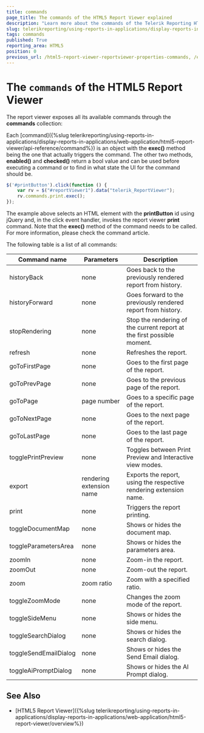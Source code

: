 ```yaml
---
title: commands
page_title: The commands of the HTML5 Report Viewer explained
description: "Learn more about the commands of the Telerik Reporting HTML5 Report Viewer and how to use them to trigger its functionality."
slug: telerikreporting/using-reports-in-applications/display-reports-in-applications/web-application/html5-report-viewer/api-reference/reportviewer/properties/commands
tags: commands
published: True
reporting_area: HTML5
position: 0
previous_url: /html5-report-viewer-reportviewer-properties-commands, /embedding-reports/display-reports-in-applications/web-application/html5-report-viewer/api-reference/reportviewer/properties/
---
```


<style>
table th:first-of-type {
	width: 25%;
}
table th:nth-of-type(2) {
	width: 25%;
}
table th:nth-of-type(3) {
	width: 50%;
}
</style>

# The `commands` of the HTML5 Report Viewer

The report viewer exposes all its available commands through the __commands__ collection:

Each [command]({%slug telerikreporting/using-reports-in-applications/display-reports-in-applications/web-application/html5-report-viewer/api-reference/command%}) is an object with the __exec()__ method being the one that actually triggers the command. The other two methods, __enabled()__ and __checked()__ return a bool value and can be used before executing a command or to find in what state the UI for the command should be.

````JavaScript
$('#printButton').click(function () {
	var rv = $("#reportViewer1").data("telerik_ReportViewer");
	rv.commands.print.exec();
});
````

The example above selects an HTML element with the __printButton__ id using jQuery and, in the click event handler, invokes the report viewer __print__ command. Note that the __exec()__ method of the command needs to be called. For more information, please check the command article.

The following table is a list of all commands:

| Command name | Parameters | Description |
| ------ | ------ | ------ |
|historyBack|none|Goes back to the previously rendered report from history.|
|historyForward|none|Goes forward to the previously rendered report from history.|
|stopRendering|none|Stop the rendering of the current report at the first possible moment.|
|refresh|none|Refreshes the report.|
|goToFirstPage|none|Goes to the first page of the report.|
|goToPrevPage|none|Goes to the previous page of the report.|
|goToPage|page number|Goes to a specific page of the report.|
|goToNextPage|none|Goes to the next page of the report.|
|goToLastPage|none|Goes to the last page of the report.|
|togglePrintPreview|none|Toggles between Print Preview and Interactive view modes.|
|export|rendering extension name|Exports the report, using the respective rendering extension name.|
|print|none|Triggers the report printing.|
|toggleDocumentMap|none|Shows or hides the document map.|
|toggleParametersArea|none|Shows or hides the parameters area.|
|zoomIn|none|Zoom-in the report.|
|zoomOut|none|Zoom-out the report.|
|zoom|zoom ratio|Zoom with a specified ratio.|
|toggleZoomMode|none|Changes the zoom mode of the report.|
|toggleSideMenu|none|Shows or hides the side menu.|
|toggleSearchDialog|none|Shows or hides the search dialog.|
|toggleSendEmailDialog|none|Shows or hides the Send Email dialog.|
|toggleAiPromptDialog|none|Shows or hides the AI Prompt dialog.|

## See Also

* [HTML5 Report Viewer]({%slug telerikreporting/using-reports-in-applications/display-reports-in-applications/web-application/html5-report-viewer/overview%})
